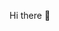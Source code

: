 Hi there 👋

<!-- <a  href="https://github.com/yuvashree135">
  
<img alt="yuvashree135's github stats" width="50%" src="https://github-readme-stats.vercel.app/api?username=yuvashree135&include_all_commits=true&show_icons=true&count_private=true&hide_border=true&hide=issues,contribs&bg_color=50,e96205,904e99&title_color=fff&text_color=fff&icon_color=f2f2f2" href="https://github.com/sp-xd" />
<img alt="Top Langs" width="38%" src="https://github-readme-stats.vercel.app/api/top-langs/?username=yuvashree135&layout=compact&count_private=true&&hide_border=true&bg_color=93A8AC&title_color=fff&text_color=fff&icon_color=f2f2f2&hide=jupyter%20notebook&langs_count=6" href="https://github.com/sp-xd" />

</a>

![](https://komarev.com/ghpvc/?username=yuvashree135&style=flat-square)
 -->
